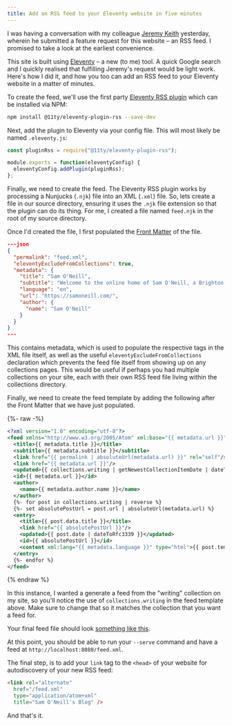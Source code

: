 ```yaml
---
title: Add an RSS feed to your Eleventy website in five minutes
---
```


I was having a conversation with my colleague [Jeremy Keith](https://adactio.com)
yesterday, wherein he submitted a feature request for this website – an RSS feed.
I promised to take a look at the earliest convenience.

This site is built using [Eleventy](https://www.11ty.dev/) – a new (to me) tool.
A quick Google search and I quickly realised that fulfilling Jeremy's request
would be light work. Here's how I did it, and how you too can add an RSS feed to
your Eleventy website in a matter of minutes.

To create the feed, we'll use the first party [Eleventy RSS plugin](https://www.npmjs.com/package/@11ty/eleventy-plugin-rss) which can be installed via NPM:

```sh
npm install @11ty/eleventy-plugin-rss --save-dev
```

Next, add the plugin to Eleventy via your config file. This will most likely be
named `.eleventy.js`:

```js
const pluginRss = require("@11ty/eleventy-plugin-rss");

module.exports = function(eleventyConfig) {
  eleventyConfig.addPlugin(pluginRss);
};
```

Finally, we need to create the feed. The Eleventy RSS plugin works by processing
a Nunjucks (`.njk`) file into an XML (`.xml`) file. So, lets create a file in
our source directory, ensuring it uses the `.njk` file extension so that the
plugin can do its thing. For me, I created a file named `feed.njk` in the root
of my source directory.

Once I'd created the file, I first populated the [Front Matter](https://www.11ty.dev/docs/data-frontmatter/)
of the file.

```json
---json
{
  "permalink": "feed.xml",
  "eleventyExcludeFromCollections": true,
  "metadata": {
    "title": "Sam O'Neill",
    "subtitle": "Welcome to the online home of Sam O'Neill, a Brighton-based design engineer.",
    "language": "en",
    "url": "https://samoneill.com/",
    "author": {
      "name": "Sam O'Neill"
    }
  }
}
---
```

This contains metadata, which is used to populate the respective tags in the XML
file itself, as well as the useful `eleventyExcludeFromCollections` declaration
which prevents the feed file itself from showing up on any collections pages.
This would be useful if perhaps you had multiple collections on your site, each
with their own RSS feed file living within the collections directory.

Finally, we need to create the feed template by adding the following after the
Front Matter that we have just populated.

{%- raw -%}
```xml
<?xml version="1.0" encoding="utf-8"?>
<feed xmlns="http://www.w3.org/2005/Atom" xml:base="{{ metadata.url }}">
  <title>{{ metadata.title }}</title>
  <subtitle>{{ metadata.subtitle }}</subtitle>
  <link href="{{ permalink | absoluteUrl(metadata.url) }}" rel="self"/>
  <link href="{{ metadata.url }}"/>
  <updated>{{ collections.writing | getNewestCollectionItemDate | dateToRfc3339 }}</updated>
  <id>{{ metadata.url }}</id>
  <author>
    <name>{{ metadata.author.name }}</name>
  </author>
  {%- for post in collections.writing | reverse %}
  {%- set absolutePostUrl = post.url | absoluteUrl(metadata.url) %}
  <entry>
    <title>{{ post.data.title }}</title>
    <link href="{{ absolutePostUrl }}"/>
    <updated>{{ post.date | dateToRfc3339 }}</updated>
    <id>{{ absolutePostUrl }}</id>
    <content xml:lang="{{ metadata.language }}" type="html">{{ post.templateContent | htmlToAbsoluteUrls(absolutePostUrl) }}</content>
  </entry>
  {%- endfor %}
</feed>
```
{% endraw %}

In this instance, I wanted a generate a feed from the "writing" collection on my
site, so you'll notice the use of `collections.writing` in the feed template
above. Make sure to change that so it matches the collection that you want a
feed for.

Your final feed file should look [something like this](https://github.com/samjoneill/samoneill.com/blob/main/src/feed.njk).

At this point, you should be able to run your `--serve` command and have a feed
at `http://localhost:8080/feed.xml`.

The final step, is to add your `link` tag to the `<head>` of your website for
autodiscovery of your new RSS feed:

```html
<link rel="alternate"
  href="/feed.xml"
  type="application/atom+xml"
  title="Sam O'Neill's Blog" />
```

And that's it.
